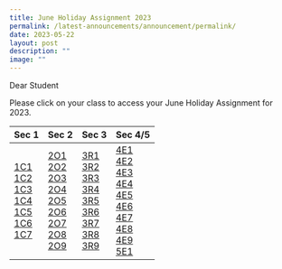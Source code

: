 ```yaml
---
title: June Holiday Assignment 2023
permalink: /latest-announcements/announcement/permalink/
date: 2023-05-22
layout: post
description: ""
image: ""
---
```

Dear Student

Please click on your class to access your June Holiday Assignment for 2023.

| Sec 1 | Sec 2 | Sec 3 | Sec 4/5  |
| -------- | -------- | -------- | -------| 
| [1C1](https://docs.google.com/document/d/1vt7xlxcADGL_x15bYxQcoTmUBCqMRinRjE1UwRWXs3E/edit?usp=share_link)  <br>[1C2](https://docs.google.com/document/d/1DTwfflENXWQLu6Lio4n0fmL8ChYbvFdMVm_6k9YTHX0/edit?usp=sharing) <br>[1C3](https://docs.google.com/document/d/1LaLyBlLdMKuTbVzHX--zb5yOtszVcRIm3PmCqL8akL0/edit?usp=sharing)<br>[1C4](https://docs.google.com/document/d/1P9jKPgTfe4dxtq1O-ePo40320XOyfaZ6LFqgq_U1cRQ/edit?usp=sharing)<br>[1C5](https://docs.google.com/document/d/1diRtqIxFr8uB2NAuMSXwkD8WBqSdga0sF6gildlc_FE/edit?usp=sharing)<br>[1C6](https://docs.google.com/document/d/13FkCnuvsZdKEwjlaTCfxxoAOr58M_B2eWogcLSseI_k/edit?usp=sharing) <br>[1C7](https://docs.google.com/document/d/18lzoVjj4XV5bBTivI7xnpSQ2tULQGgk99XQUtsfC6ns/edit?usp=sharing) | [2O1](https://docs.google.com/document/d/1VHNcZw7NcL2F8aavmHNjs3Tp9NWalC20U7ZH1aelWgk/edit?usp=share_link)<br> [2O2](https://docs.google.com/document/d/1GKnTSgtgPryCpyyzPSXp34tmUiSzC5Ll1Jx4wq9Y8nI/edit?usp=sharing)<br> [2O3](https://docs.google.com/document/d/1nNzhu1G05h2ijl6pKjy8VjqQ5TR3PPHyb5GbEDCQWd0/edit?usp=sharing)<br> [2O4](https://docs.google.com/document/d/1bHuPQAzmO-BtToTVRCLFQfudqHpPuxrucXmdiMN9Xs0/edit?usp=sharing)<br>[2O5](https://docs.google.com/document/d/1CeWjKwVq2VUbxKb9lMgQIc6SAlJIjD2dRBQSriLig8M/edit?usp=sharing)<br>[2O6](https://docs.google.com/document/d/1af8UQLWZACpZc2ydwnAhTIz5HueYjDkEk6r8Ko-vDl0/edit?usp=sharing)<br>[2O7](https://docs.google.com/document/d/1cFp85QBcvCxdL1ISDDHrZ6-Gdx_-b04F90_vGmnOEJw/edit?usp=sharing)<br>[2O8](https://docs.google.com/document/d/11py6lzN3caaht9XhDHKk_p3mf-U-M6BdbFKoqSBW7Fw/edit?usp=sharing)<br>[2O9](https://docs.google.com/document/d/1Ayj0dF_BAMg4cxu5PIVHbxZvViyC-Yr2msfNjaq6AnY/edit?usp=sharing)<br>     | [3R1](https://docs.google.com/document/d/1flsIzUc2fk18OgDzXBqaYIKhULfaElfBCq_V-izb_gU/edit?usp=sharing)<br>[3R2](https://docs.google.com/document/d/1jZNZlC9PCCrQmAya4aa9CI1OUiybStLywh23fDHgLc8/edit?usp=sharing)<br>[3R3](https://docs.google.com/document/d/1m3m7dHVcrLvGETuucQkGL5v5-P0GJtJeVzE_5bGTekQ/edit?usp=sharing)<br>[3R4](https://docs.google.com/document/d/1S1-9B5ud8TOPXY3kLxYETB27pJeho4PtuwPic8orEj0/edit?usp=sharing)<br>[3R5](https://docs.google.com/document/d/1Aq4GZJpqrT3Xbl0MDpH-bhf4KLEyoNqebroMZbKF2NI/edit?usp=sharing)<br>[3R6](https://docs.google.com/document/d/1Aq4GZJpqrT3Xbl0MDpH-bhf4KLEyoNqebroMZbKF2NI/edit?usp=sharing)<br>[3R7](https://docs.google.com/document/d/1MIiMpaGYazVe1M1PHqkgiPc6nqy8OIZqvAY2f8BNkCQ/edit?usp=sharing)<br>[3R8](https://docs.google.com/document/d/1fRWJbVq02mV72XDTWPG2OLP8AYW7n6wc_LgX2zav_44/edit?usp=sharing)<br>[3R9](https://docs.google.com/document/d/1IicyhwE7AlSiOn29NBNIkzXb70VVPCSP-djoCrADu9I/edit?usp=sharing)<br> | [4E1](https://docs.google.com/document/d/1ir0-QfMaqqzX0BSzvyyWtcMXvv4mBNKoWXgs9-pw2tw/edit?usp=sharing)<br> [4E2](https://docs.google.com/document/d/1beSe0-pDu3K8ejzQaXvNR56LG3nc97Nvy1FGEEY-vlI/edit?usp=sharing)<br>[4E3](https://docs.google.com/document/d/1gV3Ox1rC7paZDjeFcq7d2OZsL8qf4KEXaGlV4Zo0KDo/edit?usp=sharing) <br> [4E4](https://docs.google.com/document/d/1XwO_NAq00ecx6lpzum-3V_sc_o2tyoxbO7d7TGIqOpY/edit?usp=sharing) <br> [4E5](https://docs.google.com/document/d/11b33_a-AFdYjsQMidaK_ZNuecH1AzAZeTYQXeBCGJUc/edit?usp=sharing)<br>[4E6](https://docs.google.com/document/d/1g4yGyiRoVvAvFNpsyuXqfIRGLYKZqewqo92ooccfx5E/edit?usp=sharing)<br> [4E7](https://docs.google.com/document/d/1g4yGyiRoVvAvFNpsyuXqfIRGLYKZqewqo92ooccfx5E/edit?usp=sharing)<br>[4E8](https://docs.google.com/document/d/1q8uMqu2nNSZ8C5x5BVl5eGYSz3k42F4VmnlTKJhXArc/edit?usp=sharing)<br>[4E9](https://docs.google.com/document/d/1N5-I3ZqXs7GBUEOD9EIZsy2E08BT1LRHn9uPOPMjKlk/edit?usp=sharing)<br> [5E1](https://docs.google.com/document/d/18Nf8lLh-GY7aBad_KOHifbLBMPHyKLYWvE_k-xBwqTM/edit?usp=sharing)<br> |